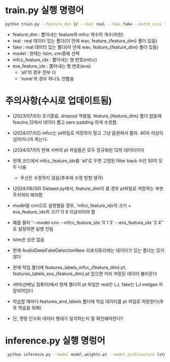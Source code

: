 # train.py 실행 명령어

```bash
python train.py --feature_dim 12 --real real --fake fake --batch_size 16 --epochs 100 --model lstm --learning_rate 0.0001 --mfcc_feature_idx '0 1 3' --evs_feature_idx '2 4'
```
- feature_dim : 뽑아내는 feature와 mfcc 계수의 개수(차원)
- real : real 데이터 있는 폴더(이 안에 wav, feature_{feature_dim} 폴더 있음)
- fake : real 데이터 있는 폴더(이 안에 wav, feature_{feature_dim} 폴더 있음)
- model : 현재는 lstm, cnn중에 선택
- mfcc_feature_idx : 뽑아내는 행 번호(mfcc)
- evs_feature_idx : 뽑아내는 행 번호(evs)
    - 'all'의 경우 전부 다
    - 'none'의 경우 하나도 안뽑음

# 주의사항(수시로 업데이트됨)
- (2023/07/03) 조기종료, dropout 적용됨. feature_{feature_dim} 폴더 없을때 feautre_12에서 데이터 뽑고 zero padding 하게 수정함.
- (2024/07/02) mfcc는 pt파일로 저장하지 말고 그냥 음원에서 뽑자. 40차 이상이 넘어가니까 죽는다. 
- (2024/07/01) 현재 서버의 pt 파일들은 모두 정규화된 12차 데이터이다
- 현재 코드에서 mfcc_feature_idx를 'all'로 두면 고정된 filter back 수인 50이 모두 나옴
    - 우선은 수정하지 않음(추후에 수정 방향 생각)
- (2024/06/30) Dataset.py에서, feature_dim이 클 경우 pt파일로 저장하는 부분 주석처리 해야함
- model을 cnn으로 설정했을 경우, 'mfcc_feature_idx의 크기 + evs_feature_idx의 크기'가 8 이상이어야 함
- 예를 들어 '--model cnn --mfcc_feature_idx '0 1 3' --evs_feature_idx '2 4'' 로 설정하면 실행 안됨
- lstm은 상관 없음

- 현재 AudioDeepFakeDetectionNew 리포지토리에는 데이터가 있는 폴더는 있지 않다

- 현재 작업 폴더에 features_labels_mfcc_{feature_dim}.pt, features_labels_evs_{feature_dim}.pt 있으면 미리 저장된 데이터 불러온다
- 서버(선배님 컴퓨터)에서 현재 폴더의 pt 파일은 real은 LJ, fake는 LJ melgan 저장되어있다
- 학습할 때마다 features_and_labels 폴더에 학습 데이터를 pt 파일로 저장한다(추후 학습을 위해)
- 단, 명령 인수와 데이터 형태가 일치하는지 잘 확인해야한다!!

# inference.py 실행 명렁어
```bash
 python inference.py --model model_weights.pt --model_architecture lstm --mfcc_feature_idx '0 1 3' --evs_feature_idx '2 4' --feature_dim 12 --input_dir fake
```